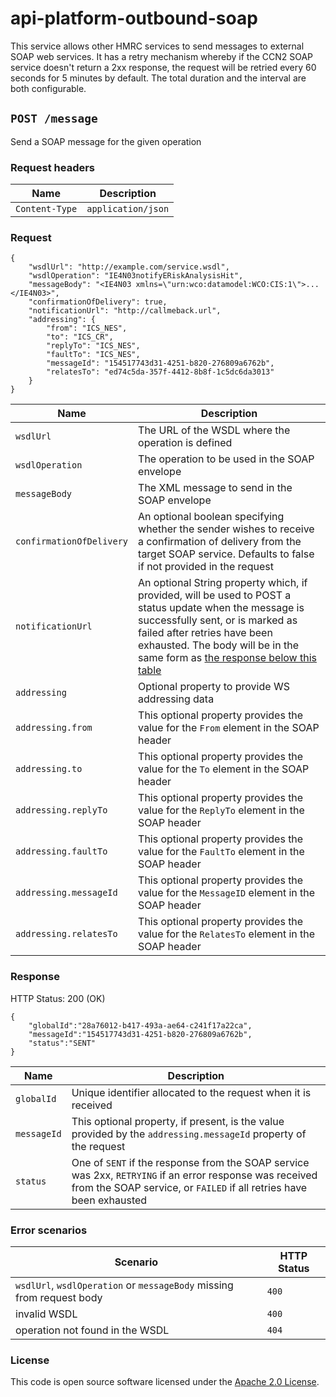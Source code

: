 # api-platform-outbound-soap

This service allows other HMRC services to send messages to external SOAP web services. It has a retry mechanism whereby if the
CCN2 SOAP service doesn't return a 2xx response, the request will be retried every 60 seconds for 5 minutes by default.
The total duration and the interval are both configurable.

## `POST /message`
Send a SOAP message for the given operation

### Request headers
| Name | Description |
| --- | --- |
| `Content-Type` | `application/json` |

### Request
```
{
    "wsdlUrl": "http://example.com/service.wsdl",
    "wsdlOperation": "IE4N03notifyERiskAnalysisHit",
    "messageBody": "<IE4N03 xmlns=\"urn:wco:datamodel:WCO:CIS:1\">...</IE4N03>",
    "confirmationOfDelivery": true,
    "notificationUrl": "http://callmeback.url",
    "addressing": {
        "from": "ICS_NES",
        "to": "ICS_CR",
        "replyTo": "ICS_NES",
        "faultTo": "ICS_NES",
        "messageId": "154517743d31-4251-b820-276809a6762b",
        "relatesTo": "ed74c5da-357f-4412-8b8f-1c5dc6da3013"
    }
}
```
| Name | Description |
| --- | --- |
| `wsdlUrl` | The URL of the WSDL where the operation is defined |
| `wsdlOperation` | The operation to be used in the SOAP envelope |
| `messageBody` | The XML message to send in the SOAP envelope |
| `confirmationOfDelivery` | An optional boolean specifying whether the sender wishes to receive a confirmation of delivery from the target SOAP service. Defaults to false if not provided in the request |
| `notificationUrl` | An optional String property which, if provided, will be used to POST a status update when the message is successfully sent, or is marked as failed after retries have been exhausted. The body will be in the same form as [the response below this table](#response) |
| `addressing` | Optional property to provide WS addressing data |
| `addressing.from` | This optional property provides the value for the `From` element in the SOAP header |
| `addressing.to` | This optional property provides the value for the `To` element in the SOAP header |
| `addressing.replyTo` | This optional property provides the value for the `ReplyTo` element in the SOAP header |
| `addressing.faultTo` | This optional property provides the value for the `FaultTo` element in the SOAP header |
| `addressing.messageId` | This optional property provides the value for the `MessageID` element in the SOAP header |
| `addressing.relatesTo` | This optional property provides the value for the `RelatesTo` element in the SOAP header |

### Response
HTTP Status: 200 (OK)
```
{
    "globalId":"28a76012-b417-493a-ae64-c241f17a22ca",
    "messageId":"154517743d31-4251-b820-276809a6762b",
    "status":"SENT"
}
```

| Name | Description |
| --- | --- |
| `globalId` | Unique identifier allocated to the request when it is received  |
| `messageId` | This optional property, if present, is the value provided by the `addressing.messageId` property of the request|
| `status` | One of `SENT` if the response from the SOAP service was 2xx, `RETRYING` if an error response was received from the SOAP service, or `FAILED` if all retries have been exhausted|

### Error scenarios
| Scenario | HTTP Status |
| --- | --- |
| `wsdlUrl`, `wsdlOperation` or `messageBody` missing from request body | `400` |
| invalid WSDL | `400` |
| operation not found in the WSDL | `404` |

### License

This code is open source software licensed under the [Apache 2.0 License]("http://www.apache.org/licenses/LICENSE-2.0.html").
